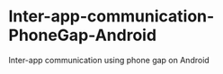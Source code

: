 Inter-app-communication-PhoneGap-Android
========================================

Inter-app communication using phone gap on Android
